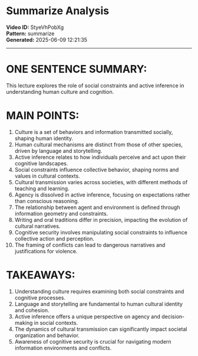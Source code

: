 # Summarize Analysis

**Video ID:** StyeVhPobXg  
**Pattern:** summarize  
**Generated:** 2025-06-09 12:21:35  

---

# ONE SENTENCE SUMMARY:
This lecture explores the role of social constraints and active inference in understanding human culture and cognition.

# MAIN POINTS:
1. Culture is a set of behaviors and information transmitted socially, shaping human identity.
2. Human cultural mechanisms are distinct from those of other species, driven by language and storytelling.
3. Active inference relates to how individuals perceive and act upon their cognitive landscapes.
4. Social constraints influence collective behavior, shaping norms and values in cultural contexts.
5. Cultural transmission varies across societies, with different methods of teaching and learning.
6. Agency is dissolved in active inference, focusing on expectations rather than conscious reasoning.
7. The relationship between agent and environment is defined through information geometry and constraints.
8. Writing and oral traditions differ in precision, impacting the evolution of cultural narratives.
9. Cognitive security involves manipulating social constraints to influence collective action and perception.
10. The framing of conflicts can lead to dangerous narratives and justifications for violence.

# TAKEAWAYS:
1. Understanding culture requires examining both social constraints and cognitive processes.
2. Language and storytelling are fundamental to human cultural identity and cohesion.
3. Active inference offers a unique perspective on agency and decision-making in social contexts.
4. The dynamics of cultural transmission can significantly impact societal organization and behavior.
5. Awareness of cognitive security is crucial for navigating modern information environments and conflicts.